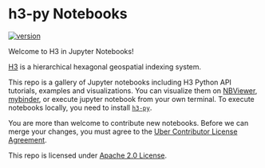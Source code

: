# h3-py Notebooks

[![version](https://img.shields.io/badge/License-Apache%202.0-blue.svg)](LICENSE)

Welcome to H3 in Jupyter Notebooks!

[H3](https://h3geo.org/) is a hierarchical hexagonal
geospatial indexing system.

This repo is a gallery of Jupyter notebooks including H3 Python
API tutorials, examples and visualizations.
You can visualize them on
[NBViewer](https://nbviewer.jupyter.org/github/uber/h3-py-notebooks/tree/master/notebooks/),
[mybinder](https://mybinder.org/v2/gh/uber/h3-py-notebooks/master?filepath=notebooks),
or execute jupyter notebook from your own terminal.
To execute notebooks locally, you need to install
[`h3-py`](https://github.com/uber/h3-py).


You are more than welcome to contribute new notebooks.
Before we can merge your changes, you must agree to the
[Uber Contributor License Agreement](https://cla-assistant.io/uber/h3).

This repo is licensed under [Apache 2.0 License](LICENSE).

